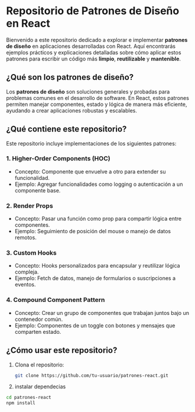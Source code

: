 # Repositorio de Patrones de Diseño en React

Bienvenido a este repositorio dedicado a explorar e implementar **patrones de diseño** en aplicaciones desarrolladas con React. Aquí encontrarás ejemplos prácticos y explicaciones detalladas sobre cómo aplicar estos patrones para escribir un código más **limpio**, **reutilizable** y **mantenible**.

## ¿Qué son los patrones de diseño?

Los **patrones de diseño** son soluciones generales y probadas para problemas comunes en el desarrollo de software. En React, estos patrones permiten manejar componentes, estado y lógica de manera más eficiente, ayudando a crear aplicaciones robustas y escalables.

## ¿Qué contiene este repositorio?

Este repositorio incluye implementaciones de los siguientes patrones:

### 1. **Higher-Order Components (HOC)**

- Concepto: Componente que envuelve a otro para extender su funcionalidad.
- Ejemplo: Agregar funcionalidades como logging o autenticación a un componente base.

### 2. **Render Props**

- Concepto: Pasar una función como prop para compartir lógica entre componentes.
- Ejemplo: Seguimiento de posición del mouse o manejo de datos remotos.

### 3. **Custom Hooks**

- Concepto: Hooks personalizados para encapsular y reutilizar lógica compleja.
- Ejemplo: Fetch de datos, manejo de formularios o suscripciones a eventos.

### 4. **Compound Component Pattern**

- Concepto: Crear un grupo de componentes que trabajan juntos bajo un contenedor común.
- Ejemplo: Componentes de un toggle con botones y mensajes que comparten estado.

## ¿Cómo usar este repositorio?

1. Clona el repositorio:
   ```bash
   git clone https://github.com/tu-usuario/patrones-react.git
   ```
2. instalar dependecias

```bash
cd patrones-react
npm install
```
